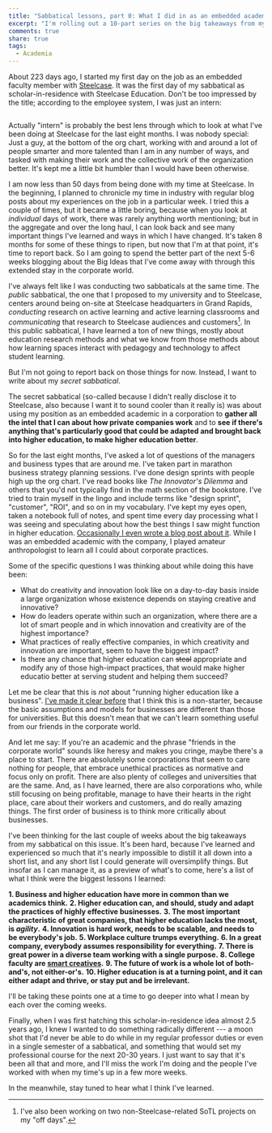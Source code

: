 ```yaml
---
title: "Sabbatical lessons, part 0: What I did in as an embedded academic"
excerpt: "I'm rolling out a 10-part series on the big takeaways from my sabbatical at Steelcase this year. This post sets this series up and gives a summary."
comments: true
share: true
tags:
  - Academia 
---
```


About 223 days ago, I started my first day on the job as an embedded faculty member with [Steelcase](http://steelcase.com). It was the first day of my sabbatical as scholar-in-residence with Steelcase Education. Don't be too impressed by the title; according to the employee system, I was just an intern:

<img src="{{ site.url }}{{ site.baseurl }}/assets/images/Steelcase-intern-photo.png" alt="" class="full">

Actually "intern" is probably the best lens through which to look at what I've been doing at Steelcase for the last eight months. I was nobody special: Just a guy, at the bottom of the org chart, working with and around a lot of people smarter and more talented than I am in any number of ways, and tasked with making their work and the collective work of the organization better. It's kept me a little bit humbler than I would have been otherwise. 

I am now less than 50 days from being done with my time at Steelcase. In the beginning, I planned to chronicle my time in industry with regular blog posts about my experiences on the job in a particular week. I tried this a couple of times, but it became a little boring, because when you look at _individual_ days of work, there was rarely anything worth mentioning; but in the aggregate and over the long haul, I can look back and see many important things I've learned and ways in which I have changed. It's taken 8 months for some of these things to ripen, but now that I'm at that point, it's time to report back. So I am going to spend the better part of the next 5-6 weeks blogging about the Big Ideas that I've come away with through this extended stay in the corporate world. 

I've always felt like I was conducting two sabbaticals at the same time. The _public_ sabbatical, the one that I proposed to my university and to Steelcase, centers around being on-site at Steelcase headquarters in Grand Rapids, _conducting_ research on active learning and active learning classrooms and _communicating_ that research to Steelcase audiences and customers[^1]. In this public sabbatical, I have learned a ton of new things, mostly about education research methods and what we know from those methods about how learning spaces interact with pedagogy and technology to affect student learning. 

[^1]: I've also been working on two non-Steelcase-related SoTL projects on my "off days". 

But I'm not going to report back on those things for now. Instead, I want to write about my _secret sabbatical_. 

The secret sabbatical (so-called because I didn't really disclose it to Steelcase, also because I want it to sound cooler than it really is) was about using my position as an embedded academic in a corporation to **gather all the intel that I can about how private companies work** and to **see if there's anything that's particularly good that could be adapted and brought back into higher education, to make higher education better**. 

So for the last eight months, I've asked a lot of questions of the managers and business types that are around me. I've taken part in marathon business strategy planning sessions. I've done design sprints with people high up the org chart. I've read books like _The Innovator's Dilemma_ and others that you'd not typically find in the math section of the bookstore. I've tried to train myself in the lingo and include terms like "design sprint", "customer", "ROI", and so on in my vocabulary. I've kept my eyes open, taken a notebook full of notes, and spent time every day processing what I was seeing and speculating about how the best things I saw might function in higher education. [Occasionally I even wrote a blog post about it](http://rtalbert.org/three-things-higher-ed-corporations/). While I was an embedded academic with the company, I played amateur anthropologist to learn all I could about corporate practices. 

Some of the specific questions I was thinking about while doing this have been: 

- What do creativity and innovation look like on a day-to-day basis inside a large organization whose existence depends on staying creative and innovative? 
- How do leaders operate within such an organization, where there are a lot of smart people and in which innovation and creativity are of the highest importance? 
- What practices of really effective companies, in which creativity and innovation are important, seem to have the biggest impact? 
- Is there any chance that higher education can ~~steal~~ appropriate and modify any of those high-impact practices, that would make higher educatio better at serving student and helping them succeed?

Let me be clear that this is _not_ about "running higher education like a business". [I've made it clear before](http://rtalbert.org/three-things-higher-ed-corporations/) that I think this is a non-starter, because the basic assumptions and models for businesses are different than those for universities. But this doesn't mean that we can't learn something useful from our friends in the corporate world. 

And let me say: If you're an academic and the phrase "friends in the corporate world" sounds like heresy and makes you cringe, maybe there's a place to start. There are absolutely some corporations that seem to care nothing for people, that embrace unethical practices as normative and focus only on profit. There are also plenty of colleges and universities that are the same. And, as I have learned, there are also corporations who, while still focusing on being profitable, manage to have their hearts in the right place, care about their workers and customers, and do really amazing things. The first order of business is to think more critically about businesses. 

I've been thinking for the last couple of weeks about the big takeaways from my sabbatical on this issue. It's been hard, because I've learned and experienced so much that it's nearly impossible to distill it all down into a short list, and any short list I could generate will oversimplify things. But insofar as I can manage it, as a preview of what's to come, here's a list of what I think were the biggest lessons I learned: 

__1. Business and higher education have more in common than we academics think.__
__2. Higher education can, and should, study and adapt the practices of highly effective businesses.__ 
__3. The most important characteristic of great companies, that higher education lacks the most, is _agility_.__ 
__4. Innovation is hard work, needs to be scalable, and needs to be everybody's job.__
__5. Workplace culture trumps everything.__ 
__6. In a great company, everybody assumes responsibility for everything.__ 
__7. There is great power in a diverse team working with a single purpose.__ 
__8. College faculty are [smart creatives](https://www.officevibe.com/blog/rise-smart-creative).__ 
__9. The future of work is a whole lot of both-and's, not either-or's.__ 
__10. Higher education is at a turning point, and it can either adapt and thrive, or stay put and be irrelevant.__ 

I'll be taking these points one at a time to go deeper into what I mean by each over the coming weeks.  

Finally, when I was first hatching this scholar-in-residence idea almost 2.5 years ago, I knew I wanted to do something radically different --- a moon shot that I'd never be able to do while in my regular professor duties or even in a single semester of a sabbatical, and something that would set my professional course for the next 20-30 years. I just want to say that it's been all that and more, and I'll miss the work I'm doing and the people I've worked with when my time's up in a few more weeks. 

In the meanwhile, stay tuned to hear what I think I've learned. 

<!--stackedit_data:
eyJoaXN0b3J5IjpbLTU0MDY3ODAwN119
-->